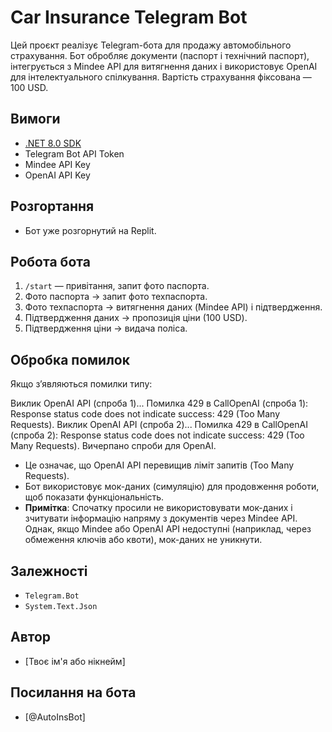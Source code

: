 # Car Insurance Telegram Bot 

Цей проєкт реалізує Telegram-бота для продажу автомобільного страхування. Бот обробляє документи (паспорт і технічний паспорт), інтегрується з Mindee API для витягнення даних і використовує OpenAI для інтелектуального спілкування. Вартість страхування фіксована — 100 USD.

## Вимоги
- [.NET 8.0 SDK](https://dotnet.microsoft.com/download/dotnet/8.0)
- Telegram Bot API Token
- Mindee API Key
- OpenAI API Key


## Розгортання
- Бот уже розгорнутий на Replit.

## Робота бота
1. `/start` — привітання, запит фото паспорта.
2. Фото паспорта → запит фото техпаспорта.
3. Фото техпаспорта → витягнення даних (Mindee API) і підтвердження.
4. Підтвердження даних → пропозиція ціни (100 USD).
5. Підтвердження ціни → видача поліса.

## Обробка помилок
Якщо з’являються помилки типу:

Виклик OpenAI API (спроба 1)...
Помилка 429 в CallOpenAI (спроба 1): Response status code does not indicate success: 429 (Too Many Requests).
Виклик OpenAI API (спроба 2)...
Помилка 429 в CallOpenAI (спроба 2): Response status code does not indicate success: 429 (Too Many Requests).
Вичерпано спроби для OpenAI.

- Це означає, що OpenAI API перевищив ліміт запитів (Too Many Requests).
- Бот використовує мок-даних (симуляцію) для продовження роботи, щоб показати функціональність.
- **Примітка**: Спочатку просили не використовувати мок-даних і зчитувати інформацію напряму з документів через Mindee API. Однак, якщо Mindee або OpenAI API недоступні (наприклад, через обмеження ключів або квоти), мок-даних не уникнути. 

## Залежності
- `Telegram.Bot` 
- `System.Text.Json` 

## Автор
- [Твоє ім'я або нікнейм]

## Посилання на бота
- [@AutoInsBot]